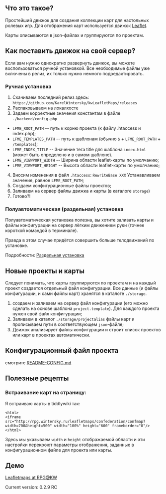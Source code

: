 ## Что это такое?

Простейший движок для создания коллекции карт для настольных ролевых игр. Для
отображения карт используется движок [Leaflet](http://leafletjs.com/).

Карты описываются в json-файлах и группируются по проектам.

## Как поставить движок на свой сервер?

Если вам нужно однократно развернуть движок, вы можете воспользоваться ручной установкой. Все необходимые файлы уже включены в релиз, их только нужно немного подредактировать.

### Ручная установка

1. Скачиваем последний релиз здесь: `https://github.com/KarelWintersky/kwLeafletMaps/releases`
2. Распаковываем на локалхосте
3. Задаем корректные значения константам в файле `./backend/config.php`
  - `LFME_ROOT_PATH` -- путь к корню проекта (к файлу .htaccess и index.php); 
  - `LFME_TEMPLATES_PATH` -- путь к шаблонам (обычно `$` + `LFME_ROOT_PATH` + `/templates`);
  - `LFME_INDEX_TITLE` -- Значение тега title для шаблона `index.html` (может быть определено и в самом шаблоне).
  - `LFME_VIEWPORT_WIDTH` -- Ширина области leaflet-карты по умолчанию; 
  - `LFME_VIEWPORT_HEIGHT` -- Высота области leaflet-карты по умолчанию;
4. Вносим изменения в файл `.htaccess`: 
`RewriteBase XXX`
Устанавливаем значение, равное `LFME_ROOT_PATH`;
5. Создаем конфигурационные файлы проектов;
6. Заливаем на сервер файлы движка и карты (в каталоге `storage`) 
7. Готово?!

### Полуавтоматическая (раздельная) установка

Полуавтоматическая установка полезна, вы хотите заливать карты и файлы конфигурации на сервер лёгким движением руки (точнее короткой командой в терминале).

Правда в этом случае придётся совершить больше телодвижений по установке.

Подробности: [Раздельная установка](.deploy/README-DEPLOY.md)

## Новые проекты и карты

Следует понимать, что карты группируются по проектам и на каждый проект создается
отдельный файл конфигурации. Все данные (и файлы конфигурации, и сами файлы карт) хранятся в каталоге `./storage`.

1. создаем и заливаем на сервер файл конфигурации (его можно сделать на основе шаблона `project.template`). Для каждого проекта нужен свой файл конфигурации;
2. Заливаем в каталог `./storage/projectalias` файлы карт и прописываем пути в соответствующем `json`-файле; 
3. Движок анализирует файлы конфигурации и строит список проектов или карт в проектах автоматически.

## Конфигурационный файл проекта

смотрите [README-CONFIG.md](README-CONFIG.md)

## Полезные рецепты

### Встраивание карт на страницу:

Я встраиваю карты в tiddlywiki так:
```
<html>
<iframe src="http://rpg.wintersky.ru/leafletmaps/confederation/confmap?width=700&height=500" width="100%" height="600" frameborder="0"/>
</html>
```

Здесь мы указываем `width` и `height` отображаемой области и эти настройки перекроют
параметры отображения, заданные в конфигурационном файле для проекта или карты.


## Демо

[Leafletmaps at RPG@KW](http://rpg.wintersky.ru/leafletmaps/)

Current version: 0.2.9 RC